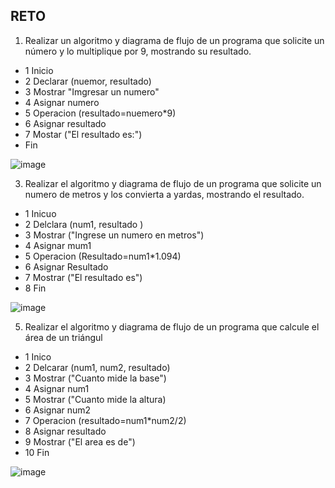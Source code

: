 ## RETO
1. Realizar un algoritmo y diagrama de flujo de un programa que solicite un número y lo multiplique por 9, mostrando su resultado.
* 1 Inicio 
* 2 Declarar (nuemor, resultado)
* 3 Mostrar "Imgresar un numero"
* 4 Asignar numero
* 5 Operacion (resultado=nuemero*9)
* 6 Asignar resultado
* 7 Mostar ("El resultado es:")
* Fin

![image](https://user-images.githubusercontent.com/99523872/163031215-da21286d-289a-494d-922c-18cf154ba016.png)

3. Realizar el algoritmo y diagrama de flujo de un programa que solicite un numero de metros y los convierta a yardas, mostrando el resultado.

* 1 Inicuo 
* 2 Delclara (num1, resultado )
* 3 Mostrar ("Ingrese un numero en metros")
* 4 Asignar mum1
* 5 Operacion (Resultado=num1*1.094)
* 6 Asignar Resultado 
* 7 Mostrar ("El resultado es")
* 8 Fin

![image](https://user-images.githubusercontent.com/99523872/163033200-09f11026-62da-44b4-bc24-87d013aac5c5.png)


5. Realizar el algoritmo y diagrama de flujo de un programa que calcule el área de un triángul

* 1 Inico
* 2 Delcarar (num1, num2, resultado)
* 3 Mostrar ("Cuanto mide la base")
* 4 Asignar num1 
* 5 Mostrar ("Cuanto mide la altura)
* 6 Asignar num2
* 7 Operacion (resultado=num1*num2/2)
* 8 Asignar resultado
* 9 Mostrar ("El area es de")
* 10 Fin

![image](https://user-images.githubusercontent.com/99523872/163035598-74d78d33-6a97-4685-b3ac-b5e0dc6588ab.png)

